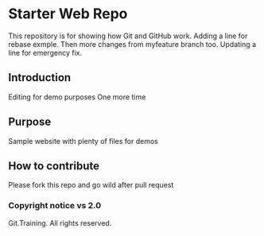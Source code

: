 # Starter Web Repo

This repository is for showing how Git and GitHub work.
Adding a line for rebase exmple. Then more changes from myfeature branch too.
Updating a line for emergency fix.

## Introduction

Editing for demo purposes One more time

## Purpose

Sample website with plenty of files for demos

## How to contribute

Please fork this repo and go wild after pull request

### Copyright notice vs 2.0

Git.Training. All rights reserved.